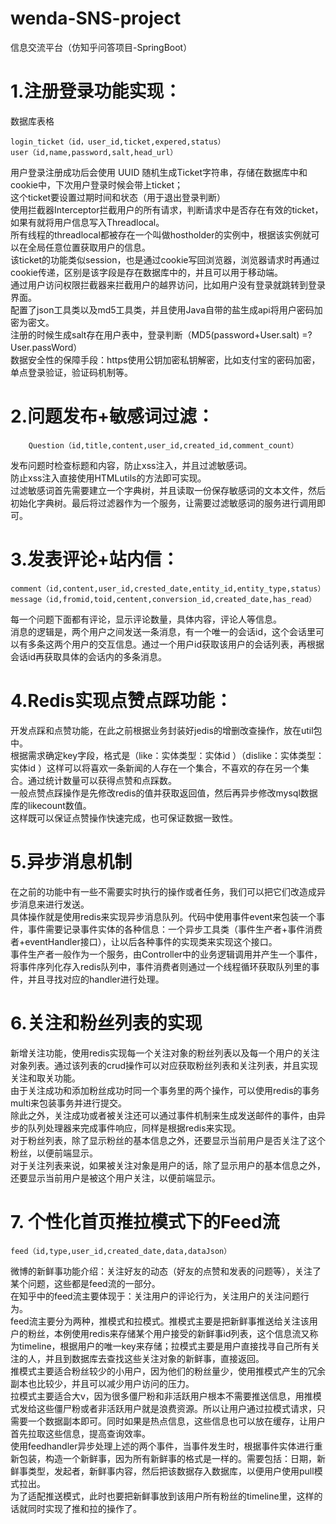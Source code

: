 # wenda-SNS-project
信息交流平台（仿知乎问答项目-SpringBoot）

# 1.注册登录功能实现：
数据库表格
````
login_ticket（id，user_id,ticket,expered,status）
user（id,name,password,salt,head_url）
````
用户登录注册成功后会使用 UUID 随机生成Ticket字符串，存储在数据库中和cookie中，下次用户登录时候会带上ticket；<br>
这个ticket要设置过期时间和状态（用于退出登录判断）<br>
使用拦截器Interceptor拦截用户的所有请求，判断请求中是否存在有效的ticket，如果有就将用户信息写入Threadlocal。<br>
所有线程的threadlocal都被存在一个叫做hostholder的实例中，根据该实例就可以在全局任意位置获取用户的信息。<br>
该ticket的功能类似session，也是通过cookie写回浏览器，浏览器请求时再通过cookie传递，区别是该字段是存在数据库中的，并且可以用于移动端。<br>
通过用户访问权限拦截器来拦截用户的越界访问，比如用户没有登录就跳转到登录界面。<br>
配置了json工具类以及md5工具类，并且使用Java自带的盐生成api将用户密码加密为密文。<br>
注册的时候生成salt存在用户表中，登录判断（MD5(password+User.salt) =? User.passWord）<br>
数据安全性的保障手段：https使用公钥加密私钥解密，比如支付宝的密码加密，单点登录验证，验证码机制等。
# 2.问题发布+敏感词过滤：
````
	Question（id,title,content,user_id,created_id,comment_count）
````	
发布问题时检查标题和内容，防止xss注入，并且过滤敏感词。<br>
防止xss注入直接使用HTMLutils的方法即可实现。<br>
过滤敏感词首先需要建立一个字典树，并且读取一份保存敏感词的文本文件，然后初始化字典树。最后将过滤器作为一个服务，让需要过滤敏感词的服务进行调用即可。

# 3.发表评论+站内信：
````
comment（id,content,user_id,crested_date,entity_id,entity_type,status）
message（id,fromid,toid,centent,conversion_id,created_date,has_read）
````
每一个问题下面都有评论，显示评论数量，具体内容，评论人等信息。<br>
消息的逻辑是，两个用户之间发送一条消息，有一个唯一的会话id，这个会话里可以有多条这两个用户的交互信息。通过一个用户id获取该用户的会话列表，再根据会话id再获取具体的会话内的多条消息。
# 4.Redis实现点赞点踩功能：

开发点踩和点赞功能，在此之前根据业务封装好jedis的增删改查操作，放在util包中。<br>
根据需求确定key字段，格式是（like：实体类型：实体id ）（dislike：实体类型：实体id ）这样可以将喜欢一条新闻的人存在一个集合，不喜欢的存在另一个集合。通过统计数量可以获得点赞和点踩数。<br>
一般点赞点踩操作是先修改redis的值并获取返回值，然后再异步修改mysql数据库的likecount数值。<br>
这样既可以保证点赞操作快速完成，也可保证数据一致性。
# 5.异步消息机制
在之前的功能中有一些不需要实时执行的操作或者任务，我们可以把它们改造成异步消息来进行发送。<br>
具体操作就是使用redis来实现异步消息队列。代码中使用事件event来包装一个事件，事件需要记录事件实体的各种信息：一个异步工具类（事件生产者+事件消费者+eventHandler接口），让以后各种事件的实现类来实现这个接口。<br>
事件生产者一般作为一个服务，由Controller中的业务逻辑调用并产生一个事件，将事件序列化存入redis队列中，事件消费者则通过一个线程循环获取队列里的事件，并且寻找对应的handler进行处理。
# 6.关注和粉丝列表的实现
新增关注功能，使用redis实现每一个关注对象的粉丝列表以及每一个用户的关注对象列表。通过该列表的crud操作可以对应获取粉丝列表和关注列表，并且实现关注和取关功能。<br>
由于关注成功和添加粉丝成功时同一个事务里的两个操作，可以使用redis的事务multi来包装事务并进行提交。<br>
除此之外，关注成功或者被关注还可以通过事件机制来生成发送邮件的事件，由异步的队列处理器来完成事件响应，同样是根据redis来实现。<br>
对于粉丝列表，除了显示粉丝的基本信息之外，还要显示当前用户是否关注了这个粉丝，以便前端显示。<br>
对于关注列表来说，如果被关注对象是用户的话，除了显示用户的基本信息之外，还要显示当前用户是被这个用户关注，以便前端显示。
# 7. 个性化首页推拉模式下的Feed流
````
feed（id,type,user_id,created_date,data,dataJson）
````
微博的新鲜事功能介绍：关注好友的动态（好友的点赞和发表的问题等），关注了某个问题，这些都是feed流的一部分。<br>
在知乎中的feed流主要体现于：关注用户的评论行为，关注用户的关注问题行为。<br>
feed流主要分为两种，推模式和拉模式。推模式主要是把新鲜事推送给关注该用户的粉丝，本例使用redis来存储某个用户接受的新鲜事id列表，这个信息流又称为timeline，根据用户的唯一key来存储；拉模式主要是用户直接找寻自己所有关注的人，并且到数据库去查找这些关注对象的新鲜事，直接返回。<br>
推模式主要适合粉丝较少的小用户，因为他们的粉丝量少，使用推模式产生的冗余副本也比较少，并且可以减少用户访问的压力。<br>
拉模式主要适合大v，因为很多僵尸粉和非活跃用户根本不需要推送信息，用推模式发给这些僵尸粉或者非活跃用户就是浪费资源。所以让用户通过拉模式请求，只需要一个数据副本即可。同时如果是热点信息，这些信息也可以放在缓存，让用户首先拉取这些信息，提高查询效率。<br>
使用feedhandler异步处理上述的两个事件，当事件发生时，根据事件实体进行重新包装，构造一个新鲜事，因为所有新鲜事的格式是一样的。需要包括：日期，新鲜事类型，发起者，新鲜事内容，然后把该数据存入数据库，以便用户使用pull模式拉出。<br>
为了适配推送模式，此时也要把新鲜事放到该用户所有粉丝的timeline里，这样的话就同时实现了推和拉的操作了。
